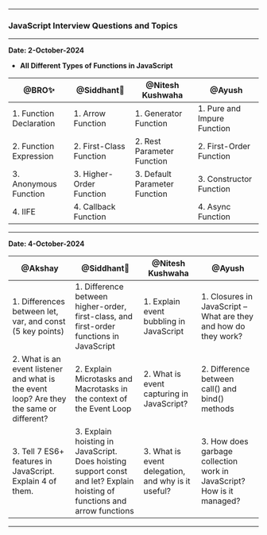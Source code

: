 
---

### **JavaScript Interview Questions and Topics**

---

**Date: 2-October-2024**  
- **All Different Types of Functions in JavaScript**

| **@BRO✨**                    | **@Siddhant🤞**               | **@Nitesh Kushwaha**          | **@Ayush**                   |
|------------------------------|------------------------------|------------------------------|------------------------------|
| 1. Function Declaration       | 1. Arrow Function            | 1. Generator Function         | 1. Pure and Impure Function  |
| 2. Function Expression        | 2. First-Class Function      | 2. Rest Parameter Function    | 2. First-Order Function      |
| 3. Anonymous Function         | 3. Higher-Order Function     | 3. Default Parameter Function | 3. Constructor Function      |
| 4. IIFE                       | 4. Callback Function         |                              | 4. Async Function            |

---

**Date: 4-October-2024**

| **@Akshay**                                            | **@Siddhant🤞**                                  | **@Nitesh Kushwaha**                                  | **@Ayush**                                           |
|-------------------------------------------------------|--------------------------------------------------|-------------------------------------------------------|------------------------------------------------------|
| 1. Differences between let, var, and const (5 key points) | 1. Difference between higher-order, first-class, and first-order functions in JavaScript | 1. Explain event bubbling in JavaScript              | 1. Closures in JavaScript – What are they and how do they work? |
| 2. What is an event listener and what is the event loop? Are they the same or different? | 2. Explain Microtasks and Macrotasks in the context of the Event Loop | 2. What is event capturing in JavaScript?             | 2. Difference between call() and bind() methods       |
| 3. Tell 7 ES6+ features in JavaScript. Explain 4 of them. | 3. Explain hoisting in JavaScript. Does hoisting support const and let? Explain hoisting of functions and arrow functions | 3. What is event delegation, and why is it useful?    | 3. How does garbage collection work in JavaScript? How is it managed? |

---